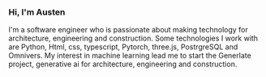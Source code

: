 ### Hi, I'm Austen


I'm a software engineer who is passionate about making technology for architecture, engineering and construction. Some technologies I work with are Python, Html, css, typescript, Pytorch, three.js, PostrgreSQL and Omnivers. My interest in machine learning lead me to start the Generlate project, generative ai for architecture, engineering and construction.   





<!--
**Generlate/Generlate** is a ✨ _special_ ✨ repository because its `README.md` (this file) appears on your GitHub profile.

Here are some ideas to get you started:

- 🔭 I’m currently working on ...
- 🌱 I’m currently learning ...
- 👯 I’m looking to collaborate on ...
- 🤔 I’m looking for help with ...
- 💬 Ask me about ...
- 📫 How to reach me: ...
- 😄 Pronouns: ...
- ⚡ Fun fact: ...
-->

